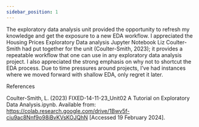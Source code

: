 ```yaml
---
sidebar_position: 1
---
```


The exploratory data analysis unit provided the opportunity to refresh my knowledge and get the exposure to a new EDA workflow. I appreciated the Housing Prices Exploratory Data analysis Jupyter Notebook Liz Coulter-Smith had put together for the unit (Coulter-Smith, 2023); it provides a repeatable workflow that one can use in any exploratory data analysis project. I also appreciated the strong emphasis on why not to shortcut the EDA process. Due to time pressures around projects, I’ve had instances where we moved forward with shallow EDA, only regret it later.  

References

Coulter-Smith, L. (2023) FIXED-14-11-23_Unit02 A Tutorial on Exploratory Data Analysis.ipynb. Available from: https://colab.research.google.com/drive/1Bwv5f-ciu9ac8Nnf9o98iBvKVsKOJQhN [Accessed 19 February 2024].
